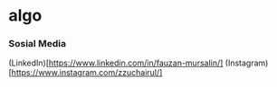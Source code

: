 # algo

### Sosial Media
(LinkedIn)[https://www.linkedin.com/in/fauzan-mursalin/]
(Instagram)[https://www.instagram.com/zzuchairul/]
